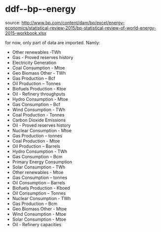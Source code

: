 # ddf--bp--energy

source: http://www.bp.com/content/dam/bp/excel/energy-economics/statistical-review-2015/bp-statistical-review-of-world-energy-2015-workbook.xlsx

for now, only part of data are imported. Namly:

* Other renewables -TWh
* Gas - Proved reserves history 
* Electricity Generation 
* Coal Consumption -  Mtoe
* Geo Biomass Other - TWh
* Gas Production – Bcf
* Oil Production – Tonnes
* Biofuels Production - Ktoe
* Oil - Refinery throughputs
* Hydro Consumption - Mtoe
* Gas Consumption – Bcf
* Wind Consumption - TWh 
* Coal Production - Tonnes
* Carbon Dioxide Emissions
* Oil - Proved reserves history
* Nuclear Consumption - Mtoe
* Gas Production – tonnes
* Coal Production - Mtoe
* Oil Production – Barrels
* Hydro Consumption - TWh
* Gas Consumption – Bcm
* Primary Energy Consumption 
* Solar Consumption - TWh
* Other renewables - Mtoe
* Gas Consumption – tonnes
* Oil Consumption – Barrels
* Biofuels Production - Kboed
* Oil Consumption – Tonnes
* Nuclear Consumption - TWh
* Gas Production – Bcm
* Geo Biomass Other - Mtoe
* Wind Consumption - Mtoe
* Solar Consumption - Mtoe
* Oil - Refinery capacities
